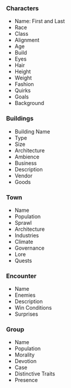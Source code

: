 ### Characters
- Name: First and Last 
- Race
- Class
- Alignment
- Age
- Build
- Eyes 
- Hair
- Height
- Weight
- Fashion
- Quirks
- Goals
- Background

### Buildings
- Building Name
- Type
- Size
- Architecture
- Ambience
- Business
- Description
- Vendor
- Goods

### Town
- Name
- Population
- Sprawl
- Architecture
- Industries
- Climate
- Governance
- Lore
- Quests

### Encounter
- Name
- Enemies
- Description
- Win Conditions
- Surprises

### Group
- Name
- Population
- Morality
- Devotion
- Case
- Distinctive Traits
- Presence
